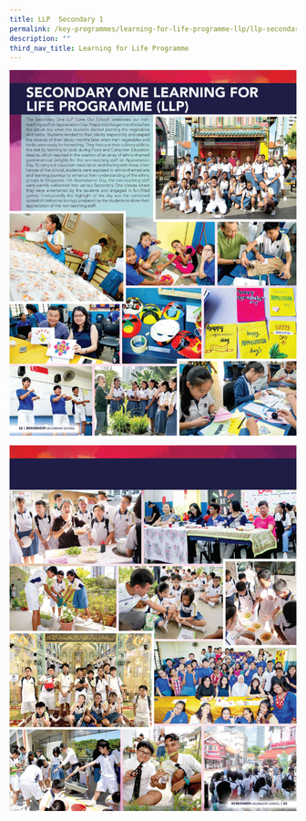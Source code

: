 ```yaml
---
title: LLP  Secondary 1
permalink: /key-programmes/learning-for-life-programme-llp/llp-secondary-1/
description: ""
third_nav_title: Learning for Life Programme
---
```



![Secondary One Learning for Life Programme](/images/2019yb_Page_062.jpg)

![Secondary One Learning for Life Programme](/images/2019yb_Page_063.jpg)